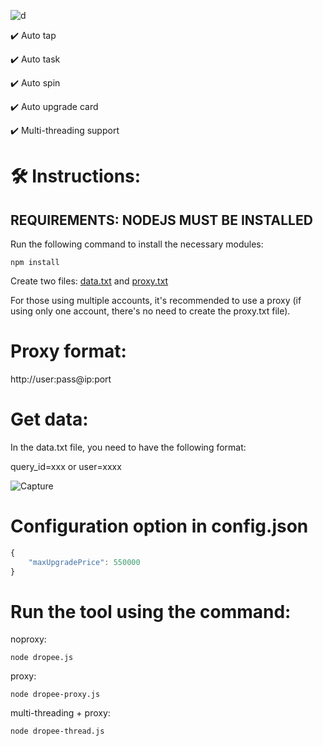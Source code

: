 
![d](https://github.com/user-attachments/assets/2cf50cdd-a719-4602-9a0e-77365b479bf1)

✔️ Auto tap

✔️ Auto task

✔️ Auto spin

✔️ Auto upgrade card

✔️ Multi-threading support


# 🛠️ Instructions:

## REQUIREMENTS: NODEJS MUST BE INSTALLED

Run the following command to install the necessary modules:

`npm install`

Create two files: [data.txt](data.txt) and [proxy.txt](proxy.txt)

For those using multiple accounts, it's recommended to use a proxy (if using only one account, there's no need to create the proxy.txt file).

# Proxy format:

http://user:pass@ip:port

# Get data:

In the data.txt file, you need to have the following format:

query_id=xxx or user=xxxx

![Capture](https://github.com/user-attachments/assets/6db0b3ed-86fe-4cf7-b9c3-9dde4c0f2efb)

# Configuration option in config.json

```js
{
    "maxUpgradePrice": 550000
}
```

# Run the tool using the command:

noproxy:

`node dropee.js`

proxy:

`node dropee-proxy.js`

multi-threading + proxy:

`node dropee-thread.js`
